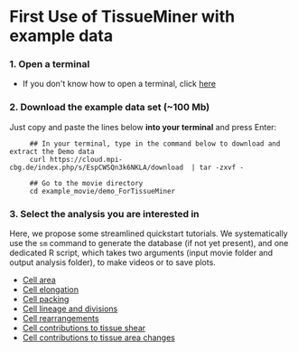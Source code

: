 # First Use of TissueMiner with example data

### 1. Open a terminal

* If you don't know how to open a terminal, click [here](https://help.ubuntu.com/community/UsingTheTerminal)

### 2. Download the example data set (~100 Mb)

Just copy and paste the lines below **into your terminal** and press Enter:
```
     ## In your terminal, type in the command below to download and extract the Demo data
     curl https://cloud.mpi-cbg.de/index.php/s/EspCWSQn3k6NKLA/download  | tar -zxvf -
     
     ## Go to the movie directory
     cd example_movie/demo_ForTissueMiner
```

### 3. Select the analysis you are interested in

Here, we propose some streamlined quickstart tutorials. We systematically use the `sm` command to generate the database (if not yet present), and one dedicated R script, which takes two arguments (input movie folder and output analysis folder), to make videos or to save plots.

* [Cell area](cell_area.md)
* [Cell elongation](cell_elongation.md)
* [Cell packing](cell_packing.md)
* [Cell lineage and divisions](cell_lineage_and_divisions.md)
* [Cell rearrangements](cell_rearrangements.md)
* [Cell contributions to tissue shear](cell_contributions_to_tissue_shear.md)
* [Cell contributions to tissue area changes](cell_contributions_to_tissue_area_changes.md)


